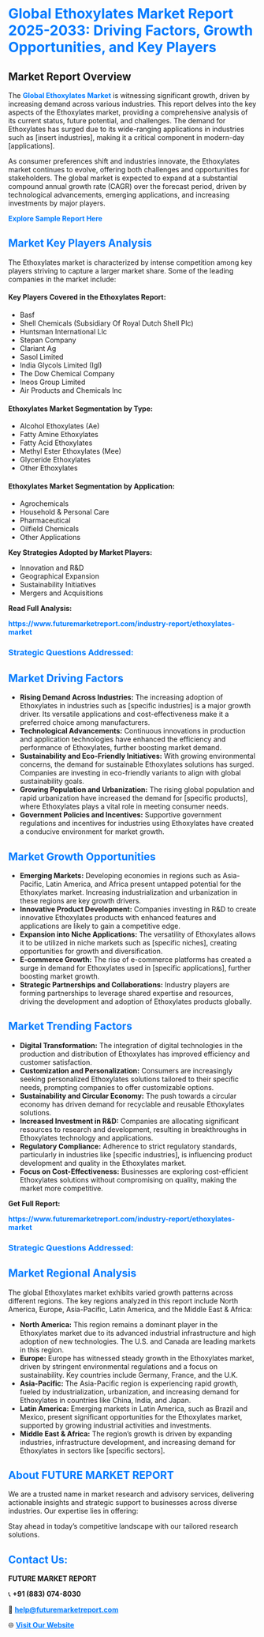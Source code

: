 <h1 style="color: #007BFF;">Global Ethoxylates Market Report 2025-2033: Driving Factors, Growth Opportunities, and Key Players</h1>

<section id="overview">
<h2>Market Report Overview</h2>
<p>The <a href="https://www.futuremarketreport.com/industry-report/ethoxylates-market" style="color: #007BFF; text-decoration: none;"><strong>Global Ethoxylates Market</strong></a> is witnessing significant growth, driven by increasing demand across various industries. This report delves into the key aspects of the Ethoxylates market, providing a comprehensive analysis of its current status, future potential, and challenges. The demand for Ethoxylates has surged due to its wide-ranging applications in industries such as [insert industries], making it a critical component in modern-day [applications].</p>
<p>As consumer preferences shift and industries innovate, the Ethoxylates market continues to evolve, offering both challenges and opportunities for stakeholders. The global market is expected to expand at a substantial compound annual growth rate (CAGR) over the forecast period, driven by technological advancements, emerging applications, and increasing investments by major players.</p>
</section>

<section id="overview">
<p><a href="https://www.futuremarketreport.com/request-sample/reportId=30137" style="color: #007BFF; text-decoration: none;"><strong>Explore Sample Report Here</strong></a></p>
</section>

<section id="key-players">
<h2 style="color: #007BFF;">Market Key Players Analysis</h2>
<p>The Ethoxylates market is characterized by intense competition among key players striving to capture a larger market share. Some of the leading companies in the market include:</p>
<h4>Key Players Covered in the Ethoxylates Report:</h4>
<ul><li>Basf</li><li>Shell Chemicals (Subsidiary Of Royal Dutch Shell Plc)</li><li>Huntsman International Llc</li><li>Stepan Company</li><li>Clariant Ag</li><li>Sasol Limited</li><li>India Glycols Limited (Igl)</li><li>The Dow Chemical Company</li><li>Ineos Group Limited</li><li>Air Products and Chemicals Inc</li></ul>
<h4>Ethoxylates Market Segmentation by Type:</h4>
<ul><li>Alcohol Ethoxylates (Ae)</li><li>Fatty Amine Ethoxylates</li><li>Fatty Acid Ethoxylates</li><li>Methyl Ester Ethoxylates (Mee)</li><li>Glyceride Ethoxylates</li><li>Other Ethoxylates</li></ul>

<h4>Ethoxylates Market Segmentation by Application:</h4>
<ul><li>Agrochemicals</li><li>Household &amp; Personal Care</li><li>Pharmaceutical</li><li>Oilfield Chemicals</li><li>Other Applications</li></ul>
<p><strong>Key Strategies Adopted by Market Players:</strong></p>
<ul>
<li>Innovation and R&D</li>
<li>Geographical Expansion</li>
<li>Sustainability Initiatives</li>
<li>Mergers and Acquisitions</li>
</ul>
</section>

<section>
<p><strong>Read Full Analysis: </strong></p><a href="https://www.futuremarketreport.com/industry-report/ethoxylates-market" style="color: #007BFF; text-decoration: none;"><strong>https://www.futuremarketreport.com/industry-report/ethoxylates-market</strong></a>
<h3 style="color: #007BFF;">Strategic Questions Addressed:</h3>
</section>

<section id="driving-factors">
<h2 style="color: #007BFF;">Market Driving Factors</h2>
<ul>
<li><strong>Rising Demand Across Industries:</strong> The increasing adoption of Ethoxylates in industries such as [specific industries] is a major growth driver. Its versatile applications and cost-effectiveness make it a preferred choice among manufacturers.</li>
<li><strong>Technological Advancements:</strong> Continuous innovations in production and application technologies have enhanced the efficiency and performance of Ethoxylates, further boosting market demand.</li>
<li><strong>Sustainability and Eco-Friendly Initiatives:</strong> With growing environmental concerns, the demand for sustainable Ethoxylates solutions has surged. Companies are investing in eco-friendly variants to align with global sustainability goals.</li>
<li><strong>Growing Population and Urbanization:</strong> The rising global population and rapid urbanization have increased the demand for [specific products], where Ethoxylates plays a vital role in meeting consumer needs.</li>
<li><strong>Government Policies and Incentives:</strong> Supportive government regulations and incentives for industries using Ethoxylates have created a conducive environment for market growth.</li>
</ul>
</section>

<section id="growth-opportunities">
<h2 style="color: #007BFF;">Market Growth Opportunities</h2>
<ul>
<li><strong>Emerging Markets:</strong> Developing economies in regions such as Asia-Pacific, Latin America, and Africa present untapped potential for the Ethoxylates market. Increasing industrialization and urbanization in these regions are key growth drivers.</li>
<li><strong>Innovative Product Development:</strong> Companies investing in R&D to create innovative Ethoxylates products with enhanced features and applications are likely to gain a competitive edge.</li>
<li><strong>Expansion into Niche Applications:</strong> The versatility of Ethoxylates allows it to be utilized in niche markets such as [specific niches], creating opportunities for growth and diversification.</li>
<li><strong>E-commerce Growth:</strong> The rise of e-commerce platforms has created a surge in demand for Ethoxylates used in [specific applications], further boosting market growth.</li>
<li><strong>Strategic Partnerships and Collaborations:</strong> Industry players are forming partnerships to leverage shared expertise and resources, driving the development and adoption of Ethoxylates products globally.</li>
</ul>
</section>

<section id="trending-factors">
<h2 style="color: #007BFF;">Market Trending Factors</h2>
<ul>
<li><strong>Digital Transformation:</strong> The integration of digital technologies in the production and distribution of Ethoxylates has improved efficiency and customer satisfaction.</li>
<li><strong>Customization and Personalization:</strong> Consumers are increasingly seeking personalized Ethoxylates solutions tailored to their specific needs, prompting companies to offer customizable options.</li>
<li><strong>Sustainability and Circular Economy:</strong> The push towards a circular economy has driven demand for recyclable and reusable Ethoxylates solutions.</li>
<li><strong>Increased Investment in R&D:</strong> Companies are allocating significant resources to research and development, resulting in breakthroughs in Ethoxylates technology and applications.</li>
<li><strong>Regulatory Compliance:</strong> Adherence to strict regulatory standards, particularly in industries like [specific industries], is influencing product development and quality in the Ethoxylates market.</li>
<li><strong>Focus on Cost-Effectiveness:</strong> Businesses are exploring cost-efficient Ethoxylates solutions without compromising on quality, making the market more competitive.</li>
</ul>
</section>

<section>
<p><strong>Get Full Report: </strong></p><a href="https://www.futuremarketreport.com/industry-report/ethoxylates-market" style="color: #007BFF; text-decoration: none;"><strong>https://www.futuremarketreport.com/industry-report/ethoxylates-market</strong></a>
<h3 style="color: #007BFF;">Strategic Questions Addressed:</h3>
</section>


<section id="regional-analysis">
<h2 style="color: #007BFF;">Market Regional Analysis</h2>
<p>The global Ethoxylates market exhibits varied growth patterns across different regions. The key regions analyzed in this report include North America, Europe, Asia-Pacific, Latin America, and the Middle East & Africa:</p>
<ul>
<li><strong>North America:</strong> This region remains a dominant player in the Ethoxylates market due to its advanced industrial infrastructure and high adoption of new technologies. The U.S. and Canada are leading markets in this region.</li>
<li><strong>Europe:</strong> Europe has witnessed steady growth in the Ethoxylates market, driven by stringent environmental regulations and a focus on sustainability. Key countries include Germany, France, and the U.K.</li>
<li><strong>Asia-Pacific:</strong> The Asia-Pacific region is experiencing rapid growth, fueled by industrialization, urbanization, and increasing demand for Ethoxylates in countries like China, India, and Japan.</li>
<li><strong>Latin America:</strong> Emerging markets in Latin America, such as Brazil and Mexico, present significant opportunities for the Ethoxylates market, supported by growing industrial activities and investments.</li>
<li><strong>Middle East & Africa:</strong> The region’s growth is driven by expanding industries, infrastructure development, and increasing demand for Ethoxylates in sectors like [specific sectors].</li>
</ul>
</section>

<footer>
<h2 style="color: #007BFF;">About FUTURE MARKET REPORT</h2>
<p>We are a trusted name in market research and advisory services, delivering actionable insights and strategic support to businesses across diverse industries. Our expertise lies in offering:</p>

<p>Stay ahead in today’s competitive landscape with our tailored research solutions.</p>

<h2 style="color: #007BFF;">Contact Us:</h2>
<p><strong>FUTURE MARKET REPORT</strong></p>
<p>📞 <strong>+91 (883) 074-8030</strong></p>
<p>📧 <strong><a href="mailto:help@futuremarketreport.com" style="color: #007BFF;">help@futuremarketreport.com</a></strong></p>
<p>🌐 <strong><a href="https://www.futuremarketreport.com/" style="color: #007BFF;">Visit Our Website</a></strong></p>
</footer>